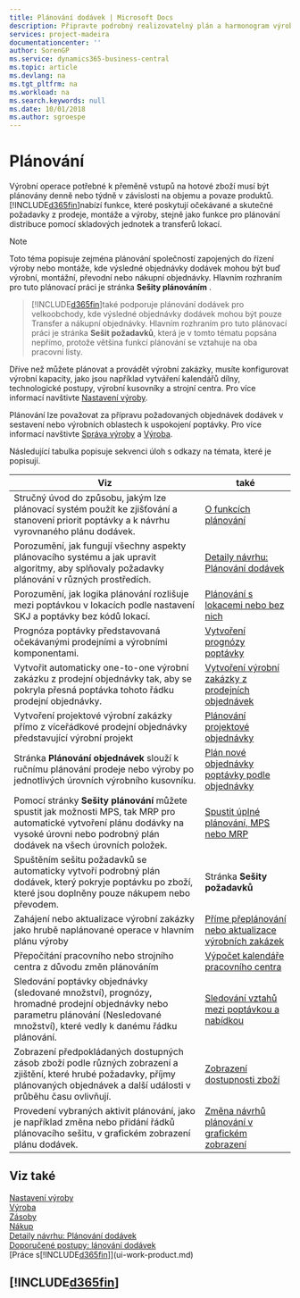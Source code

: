 ```yaml
---
title: Plánování dodávek | Microsoft Docs
description: Připravte podrobný realizovatelný plán a harmonogram výroby po dokončení montáže pro prodej a poptávku po výrobě.
services: project-madeira
documentationcenter: ''
author: SorenGP
ms.service: dynamics365-business-central
ms.topic: article
ms.devlang: na
ms.tgt_pltfrm: na
ms.workload: na
ms.search.keywords: null
ms.date: 10/01/2018
ms.author: sgroespe
---
```

# <a name="planning"></a>Plánování
Výrobní operace potřebné k přeměně vstupů na hotové zboží musí být plánovány denně nebo týdně v závislosti na objemu a povaze produktů. [!INCLUDE[d365fin](includes/d365fin_md.md)]nabízí funkce, které poskytují očekávané a skutečné požadavky z prodeje, montáže a výroby, stejně jako funkce pro plánování distribuce pomocí skladových jednotek a transferů lokací.

> [!NOTE]
> Toto téma popisuje zejména plánování společností zapojených do řízení výroby nebo montáže, kde výsledné objednávky dodávek mohou být buď výrobní, montážní, převodní nebo nákupní objednávky. Hlavním rozhraním pro tuto plánovací práci je stránka **Sešity plánováním** .

> [!INCLUDE[d365fin](includes/d365fin_md.md)]také podporuje plánování dodávek pro velkoobchody, kde výsledné objednávky dodávek mohou být pouze Transfer a nákupní objednávky. Hlavním rozhraním pro tuto plánovací práci je stránka **Sešit požadavků**, která je v tomto tématu popsána nepřímo, protože většina funkcí plánování se vztahuje na oba pracovní listy.

Dříve než můžete plánovat a provádět výrobní zakázky, musíte konfigurovat výrobní kapacity, jako jsou například vytváření kalendářů dílny, technologické postupy, výrobní kusovníky a strojní centra. Pro více informací navštivte [Nastavení výroby](production-configure-production-processes.md).

Plánování lze považovat za přípravu požadovaných objednávek dodávek v sestavení nebo výrobních oblastech k uspokojení poptávky. Pro více informací navštivte [Správa výroby](assembly-assemble-items.md) a [Výroba](production-manage-manufacturing.md).

Následující tabulka popisuje sekvenci úloh s odkazy na témata, které je popisují.   

|**Viz**|**také**|  
|------------|-------------|  
|Stručný úvod do způsobu, jakým lze plánovací systém použít ke zjišťování a stanovení priorit poptávky a k návrhu vyrovnaného plánu dodávek.|[O funkcích plánování](production-about-planning-functionality.md)|
|Porozumění, jak fungují všechny aspekty plánovacího systému a jak upravit algoritmy, aby splňovaly požadavky plánování v různých prostředích.|[Detaily návrhu: Plánování dodávek](design-details-supply-planning.md)|
|Porozumění, jak logika plánování rozlišuje mezi poptávkou v lokacích podle nastavení SKJ a poptávky bez kódů lokací.|[Plánování s lokacemi nebo bez nich](production-planning-with-without-locations.md)|
|Prognóza poptávky představovaná očekávanými prodejními a výrobními komponentami.|[Vytvoření prognózy poptávky](production-how-to-create-a-forecast.md)|  
|Vytvořit automaticky one-to-one výrobní zakázku z prodejní objednávky tak, aby se pokryla přesná poptávka tohoto řádku prodejní objednávky.|[Vytvoření výrobní zakázky z prodejních objednávek](production-how-to-create-production-orders-from-sales-orders.md)|
|Vytvoření projektové výrobní zakázky přímo z víceřádkové prodejní objednávky představující výrobní projekt|[Plánování projektové objednávky](production-how-to-plan-project-orders.md)|
|Stránka **Plánování objednávek** slouží k ručnímu plánování prodeje nebo výroby po jednotlivých úrovních výrobního kusovníku.|[Plán nové objednávky poptávky podle objednávky](production-how-to-plan-for-new-demand.md)|
|Pomocí stránky **Sešity plánování** můžete spustit jak možnosti MPS, tak MRP pro automatické vytvoření plánu dodávky na vysoké úrovni nebo podrobný plán dodávek na všech úrovních položek.|[Spustit úplné plánování, MPS nebo MRP](production-how-to-run-mps-and-mrp.md)|
|Spuštěním sešitu požadavků se automaticky vytvoří podrobný plán dodávek, který pokryje poptávku po zboží, které jsou doplněny pouze nákupem nebo převodem.|Stránka **Sešity požadavků**|  
|Zahájení nebo aktualizace výrobní zakázky jako hrubě naplánované operace v hlavním plánu výroby|[Příme přeplánování nebo aktualizace výrobních zakázek](production-how-to-replan-refresh-production-orders.md)|
|Přepočítání pracovního nebo strojního centra z důvodu změn plánováním|[Výpočet kalendáře pracovního centra](production-how-to-create-work-center-calendars.md#to-calculate-a-work-center-calendar)|
|Sledování poptávky objednávky (sledované množství), prognózy, hromadné prodejní objednávky nebo parametru plánování (Nesledované množství), které vedly k danému řádku plánování.|[Sledování vztahů mezi poptávkou a nabídkou](production-how-track-demand-supply.md)|
|Zobrazení předpokládaných dostupných zásob zboží podle různých zobrazení a zjištění, které hrubé požadavky, příjmy plánovaných objednávek a další události v průběhu času ovlivňují.|[Zobrazení dostupnosti zboží](inventory-how-availability-overview.md)|  
|Provedení vybraných aktivit plánování, jako je například změna nebo přidání řádků plánovacího sešitu, v grafickém zobrazení plánu dodávek.|[Změna návrhů plánování v grafickém zobrazení](production-how-to-modify-planning-suggestions-in-a-graphical-view.md)|

## <a name="see-also"></a>Viz také
[Nastavení výroby](production-configure-production-processes.md)  
[Výroba](production-manage-manufacturing.md)<x1 />    
[Zásoby](inventory-manage-inventory.md)  
[Nákup](purchasing-manage-purchasing.md)  
[Detaily návrhu: Plánování dodávek](design-details-supply-planning.md)   
[Doporučené postupy: lánování dodávek](setup-best-practices-supply-planning.md)  
[Práce s[!INCLUDE[d365fin](includes/d365fin_md.md)]](ui-work-product.md)

## [!INCLUDE[d365fin](includes/free_trial_md.md)]  
